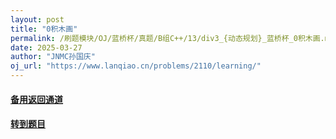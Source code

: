 ```yaml
---
layout: post
title: "0积木画"
permalink: /刷题模块/OJ/蓝桥杯/真题/B组C++/13/div3_{动态规划}_蓝桥杯_0积木画.md/
date: 2025-03-27
author: "JNMC孙国庆"
oj_url: "https://www.lanqiao.cn/problems/2110/learning/"
---
```


#### [备用返回通道](../../README.md)
#### [转到题目](https://www.lanqiao.cn/problems/2110/learning/)
